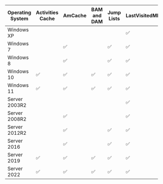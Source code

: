| Operating System | Activities Cache | AmCache | BAM and DAM | Jump Lists | LastVisitedMRU | Prefetch | RecentApps | ShimCache | SRUM | UserAssist |
|------------------|------------------|---------|-------------|------------|----------------|----------|------------|-----------|------|------------|
| Windows XP ||||| ✅ | ✅ ||||
| Windows 7 || ✅ || ✅ | ✅ | ✅ |            |           |      |            |
| Windows 8 || ✅ || ✅ | ✅ | ✅ |            |           |      |            |
| Windows 10 | ✅ | ✅ | ✅ | ✅ | ✅ | ✅ |            |           |      |            |
| Windows 11 | ✅ | ✅ | ✅ | ✅ | ✅ | ✅ |            |           |      |            |
| Server 2003R2 ||||| ✅ |  |            |           |      |            |
| Server 2008R2 || ✅ ||| ✅ |          |            |           |      |            |
| Server 2012R2 || ✅ || ✅ | ✅ |          |            |           |      |            |
| Server 2016 || ✅ || ✅ | ✅ |          |            |           |      |            |
| Server 2019 | ✅ | ✅ | ✅ | ✅ | ✅ |          |            |           |      |            |
| Server 2022 | ✅ | ✅ | ✅ | ✅ | ✅ |          |            |           |      |            |